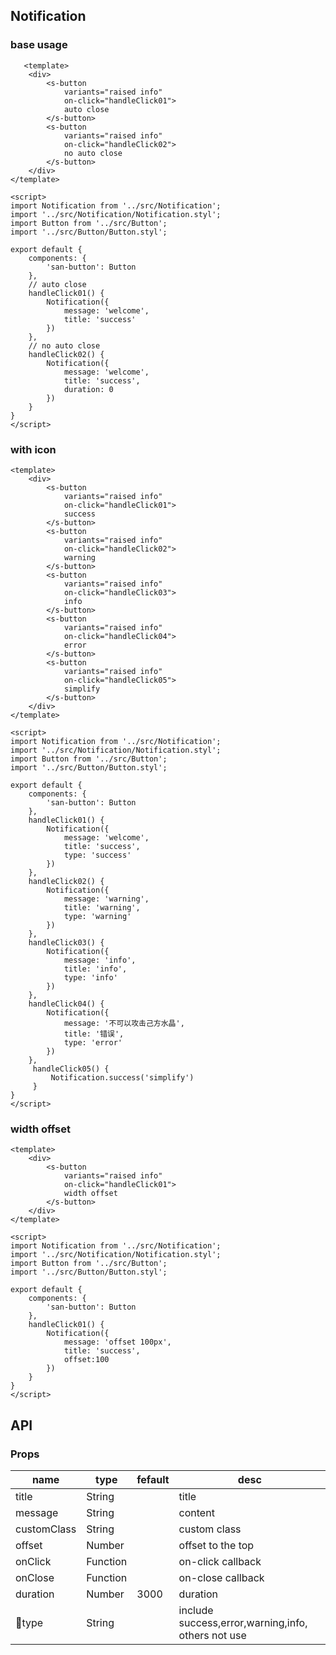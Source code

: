 
## Notification

### base usage

```san Notification
   <template>
    <div>
        <s-button
            variants="raised info"
            on-click="handleClick01">
            auto close
        </s-button>
        <s-button
            variants="raised info"
            on-click="handleClick02">
            no auto close
        </s-button>
    </div>
</template>

<script>
import Notification from '../src/Notification';
import '../src/Notification/Notification.styl';
import Button from '../src/Button';
import '../src/Button/Button.styl';

export default {
    components: {
        'san-button': Button
    },
    // auto close
    handleClick01() {
        Notification({
            message: 'welcome',
            title: 'success'
        })
    },
    // no auto close
    handleClick02() {
        Notification({
            message: 'welcome',
            title: 'success',
            duration: 0
        })
    }
}
</script>
```

### with icon

```san Notification
<template>
    <div>
        <s-button
            variants="raised info"
            on-click="handleClick01">
            success
        </s-button>
        <s-button
            variants="raised info"
            on-click="handleClick02">
            warning
        </s-button>
        <s-button
            variants="raised info"
            on-click="handleClick03">
            info
        </s-button>
        <s-button
            variants="raised info"
            on-click="handleClick04">
            error
        </s-button>
        <s-button
            variants="raised info"
            on-click="handleClick05">
            simplify
        </s-button>
    </div>
</template>

<script>
import Notification from '../src/Notification';
import '../src/Notification/Notification.styl';
import Button from '../src/Button';
import '../src/Button/Button.styl';

export default {
    components: {
        'san-button': Button
    },
    handleClick01() {
        Notification({
            message: 'welcome',
            title: 'success',
            type: 'success'
        })
    },
    handleClick02() {
        Notification({
            message: 'warning',
            title: 'warning',
            type: 'warning'
        })
    },
    handleClick03() {
        Notification({
            message: 'info',
            title: 'info',
            type: 'info'
        })
    },
    handleClick04() {
        Notification({
            message: '不可以攻击己方水晶',
            title: '错误',
            type: 'error'
        })
    },
     handleClick05() {
         Notification.success('simplify')
     }
}
</script>
```
### width offset

```san Notification
<template>
    <div>
        <s-button
            variants="raised info"
            on-click="handleClick01">
            width offset
        </s-button>
    </div>
</template>

<script>
import Notification from '../src/Notification';
import '../src/Notification/Notification.styl';
import Button from '../src/Button';
import '../src/Button/Button.styl';

export default {
    components: {
        'san-button': Button
    },
    handleClick01() {
        Notification({
            message: 'offset 100px',
            title: 'success',
            offset:100
        })
    }
}
</script>
```


## API

### Props

| name | type | fefault | desc |
| --- | --- | --- | --- |
| title | String |  | title |
| message | String |  | content |
| customClass |String| | custom class |
| offset | Number |  | offset to the top |
| onClick | Function |  | on-click callback |
| onClose | Function |  | on-close callback |
| duration | Number | 3000 | duration |
| type | String | | include success,error,warning,info, others not use |
